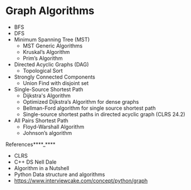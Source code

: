 # Graph Algorithms

- BFS
- DFS
- Minimum Spanning Tree (MST)
  - MST Generic Algorithms
  - Kruskal’s Algorithm
  - Prim’s Algorithm
- Directed Acyclic Graphs (DAG)
  - Topological Sort
- Strongly Connected Components
  - Union Find with disjoint set
- Single-Source Shortest Path
  - Dijkstra's Algorithm
  - Optimized Dijkstra’s Algorithm for dense graphs
  - Bellman-Ford algorithm for single source shortest path
  - Single-source shortest paths in directed acyclic graph (CLRS 24.2)
- All Pairs Shortest Path
  - Floyd-Warshall Algorithm
  - Johnson’s algorithm

References****\_****

- CLRS
- C++ DS Nell Dale
- Algorithm in a Nutshell
- Python Data structure and algorithms
- https://www.interviewcake.com/concept/python/graph
